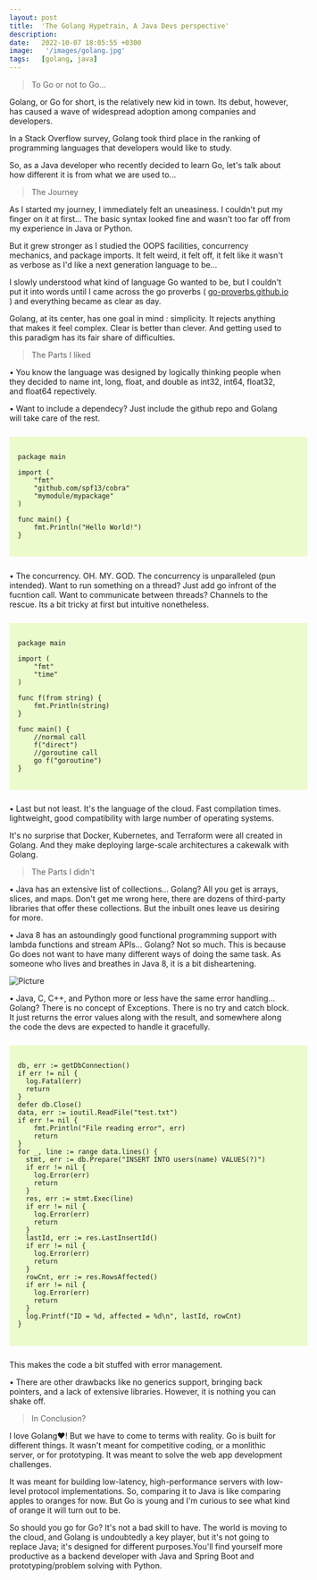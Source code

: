 ```yaml
---
layout: post
title:  'The Golang Hypetrain, A Java Devs perspective'
description:
date:   2022-10-07 18:05:55 +0300
image:   '/images/golang.jpg'
tags:   [golang, java]
---
```



> To Go or not to Go...

Golang, or Go for short, is the relatively new kid in town. Its debut, however, has caused a wave of widespread adoption among companies and developers. 

In a Stack Overflow survey, Golang took third place in the ranking of programming languages that developers would like to study.

So, as a Java developer who recently decided to learn Go, let's talk about how different it is from what we are used to...

> The Journey

As I started my journey, I immediately felt an uneasiness. I couldn't put my finger on it at first... The basic syntax looked fine and wasn't too far off from my experience in Java or Python. 

But it grew stronger as I studied the OOPS facilities, concurrency mechanics, and package imports. It felt weird, it felt off, it felt like it wasn't as verbose as I'd like a next generation language to be...

I slowly understood what kind of language Go wanted to be, but I couldn't put it into words until I came across the go proverbs ( [go-proverbs.github.io](https://go-proverbs.github.io/) ) and everything became as clear as day.


Golang, at its center, has one goal in mind : simplicity. It rejects anything that makes it feel complex. Clear is better than clever. And getting used to this paradigm has its fair share of difficulties.


> The Parts I liked

• You know the language was designed by logically thinking people when they decided to name int, long, float, and double as int32, int64, float32, and float64 repectively. 

• Want to include a dependecy? Just include the github repo and Golang will take care of the rest.

<pre style="background-color:#ebfbcc;width:100%;padding:3%;margin-top:5%;margin-bottom:5%" >
<code >
package main

import (
	"fmt"
	"github.com/spf13/cobra"
	"mymodule/mypackage"
)

func main() {
    fmt.Println("Hello World!")
}
</code>
</pre>

• The concurrency. OH. MY. GOD. The concurrency is unparalleled (pun intended). Want to run something on a thread? Just add go infront of the fucntion call. Want to communicate between threads? Channels to the rescue. Its a bit tricky at first but intuitive nonetheless.

<pre style="background-color:#ebfbcc;width:100%;padding:3%;margin-top:5%;margin-bottom:5%" >
<code >
package main

import (
    "fmt"
    "time"
)

func f(from string) {
    fmt.Println(string)
}

func main() {
    //normal call
    f("direct")
    //goroutine call
    go f("goroutine")
}
</code>
</pre>

• Last but not least. It's the language of the cloud. Fast compilation times. lightweight, good compatibility with large number of operating systems. 

It's no surprise that Docker, Kubernetes, and Terraform were all created in Golang. And they make deploying large-scale architectures a cakewalk with Golang.

> The Parts I didn't

• Java has an extensive list of collections... Golang? All you get is arrays, slices, and maps. Don't get me wrong here, there are dozens of third-party libraries that offer these collections. But the inbuilt ones leave us desiring for more.


• Java 8 has an astoundingly good functional programming support with lambda functions and stream APIs... Golang? Not so much. This is because Go does not want to have many different ways of doing the same task. As someone who lives and breathes in Java 8, it is a bit disheartening.

![Picture]({{site.baseurl}}/images/golang-meme.png)

• Java, C, C++, and Python more or less have the same error handling... Golang? There is no concept of Exceptions. There is no try and catch block. It just returns the error values along with the result, and somewhere along the code the devs are expected to handle it gracefully. 

<pre style="background-color:#ebfbcc;width:100%;padding:3%;margin-top:5%;margin-bottom:5%" >
<code >
db, err := getDbConnection()
if err != nil {
  log.Fatal(err)
  return
}
defer db.Close()
data, err := ioutil.ReadFile("test.txt")
if err != nil {
    fmt.Println("File reading error", err)
    return
}
for _, line := range data.lines() { 
  stmt, err := db.Prepare("INSERT INTO users(name) VALUES(?)")
  if err != nil {
    log.Error(err)
    return
  }
  res, err := stmt.Exec(line)
  if err != nil {
    log.Error(err)
    return
  }
  lastId, err := res.LastInsertId()
  if err != nil {
    log.Error(err)
    return
  }
  rowCnt, err := res.RowsAffected()
  if err != nil {
    log.Error(err)
    return
  }
  log.Printf("ID = %d, affected = %d\n", lastId, rowCnt)
}
</code>
</pre>

This makes the code a bit stuffed with error management.

• There are other drawbacks like no generics support, bringing back pointers, and a lack of extensive libraries. However, it is nothing you can shake off.

> In Conclusion?

I love Golang❤️! But we have to come to terms with reality. Go is built for different things. It wasn't meant for competitive coding, or a monlithic server, or for prototyping. It was meant to solve the web app development challenges. 

It was meant for building low-latency, high-performance servers with low-level protocol implementations. So, comparing it to Java is like comparing apples to oranges for now. But Go is young and I'm curious to see what kind of orange it will turn out to be.

So should you go for Go? It's not a bad skill to have. The world is moving to the cloud, and Golang is undoubtedly a key player, but it's not going to replace Java; it's designed for different purposes.You'll find yourself more productive as a backend developer with Java and Spring Boot and prototyping/problem solving with Python.